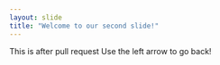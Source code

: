 ```yaml
---
layout: slide
title: "Welcome to our second slide!"
---
```

This is after pull request
Use the left arrow to go back!
